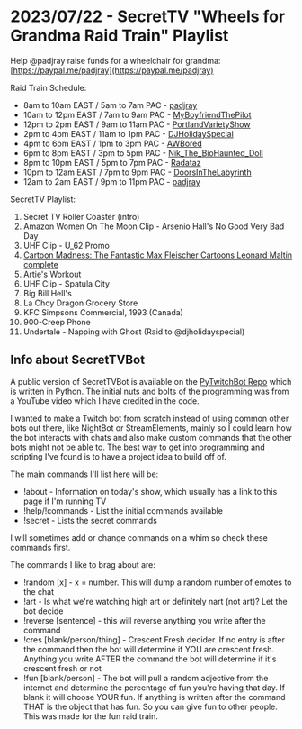 # 2023/07/22 - SecretTV "Wheels for Grandma Raid Train" Playlist

Help @padjray raise funds for a wheelchair for grandma: [https://paypal.me/padjray](https://paypal.me/padjray)

Raid Train Schedule:
 - 8am to 10am EAST / 5am to 7am PAC - [padjray](https://twitch.tv/padjray)
 - 10am to 12pm EAST / 7am to 9am PAC - [MyBoyfriendThePilot](https://twitch.tv/MyBoyfriendThePilot)
 - 12pm to 2pm EAST / 9am to 11am PAC - [PortlandVarietyShow](https://twitch.tv/theportlandvarietyshow)
 - 2pm to 4pm EAST / 11am to 1pm PAC - [DJHolidaySpecial](https://twitch.tv/DJHolidaySpecial)
 - 4pm to 6pm EAST / 1pm to 3pm PAC - [AWBored](https://twitch.tv/AWBored)
 - 6pm to 8pm EAST / 3pm to 5pm PAC - [Nik_The_BioHaunted_Doll](https://twitch.tv/Nik_The_BioHaunted_Doll)
 - 8pm to 10pm EAST / 5pm to 7pm PAC - [Radataz](https://twitch.tv/Radataz)
 - 10pm to 12am EAST / 7pm to 9pm PAC - [DoorsInTheLabyrinth](https://twitch.tv/DoorsInTheLabyrinth)
 - 12am to 2am EAST / 9pm to 11pm PAC - [padjray](https://twitch.tv/padjray)

SecretTV Playlist:
1. Secret TV Roller Coaster (intro)
2. Amazon Women On The Moon Clip - Arsenio Hall's No Good Very Bad Day
3. UHF Clip - U_62 Promo
4. [Cartoon Madness: The Fantastic Max Fleischer Cartoons Leonard Maltin complete](https://www.youtube.com/watch?v=O8p3MmCrNQk)
5. Artie's Workout
6. UHF Clip - Spatula City
7. Big Bill Hell's
8. La Choy Dragon Grocery Store
9. KFC Simpsons Commercial, 1993 (Canada)
10. 900-Creep Phone
11. Undertale - Napping with Ghost (Raid to @djholidayspecial)



## Info about SecretTVBot

A public version of SecretTVBot is available on the [PyTwitchBot Repo](https://github.com/awbored/PyTwitchBot) which is written in Python.  The initial nuts and bolts of the programming was from a YouTube video which I have credited in the code.

I wanted to make a Twitch bot from scratch instead of using common other bots out there, like NightBot or StreamElements, mainly so I could learn how the bot interacts with chats and also make custom commands that the other bots might not be able to.  The best way to get into programming and scripting I've found is to have a project idea to build off of.

The main commands I'll list here will be:

 - !about - Information on today's show, which usually has a link to this page if I'm running TV
 - !help/!commands - List the initial commands available
 - !secret - Lists the secret commands

I will sometimes add or change commands on a whim so check these commands first.

The commands I like to brag about are:

 - !random [x] - x = number.  This will dump a random number of emotes to the chat
 - !art - Is what we're watching high art or definitely nart (not art)?  Let the bot decide
 - !reverse [sentence] - this will reverse anything you write after the command
 - !cres [blank/person/thing] - Crescent Fresh decider.  If no entry is after the command then the bot will determine if YOU are crescent fresh.  Anything you write AFTER the command the bot will determine if it's crescent fresh or not
 - !fun [blank/person] - The bot will pull a random adjective from the internet and determine the percentage of fun you're having that day.  If blank it will choose YOUR fun.  If anything is written after the command THAT is the object that has fun.  So you can give fun to other people.  This was made for the fun raid train.
